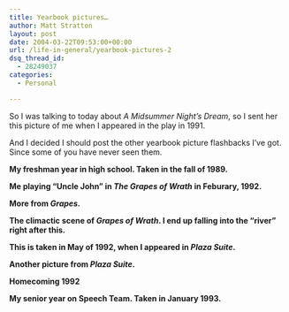 ```yaml
---
title: Yearbook pictures…
author: Matt Stratton
layout: post
date: 2004-03-22T09:53:00+00:00
url: /life-in-general/yearbook-pictures-2
dsq_thread_id:
  - 28249037
categories:
  - Personal

---
```

So I was talking to today about _A Midsummer Night&#8217;s Dream_, so I sent her this picture of me when I appeared in the play in 1991.

And I decided I should post the other yearbook picture flashbacks I&#8217;ve got. Since some of you have never seen them.

**My freshman year in high school. Taken in the fall of 1989.**

**Me playing &#8220;Uncle John&#8221; in _The Grapes of Wrath_ in Feburary, 1992.**

**More from _Grapes._**

**The climactic scene of _Grapes of Wrath_. I end up falling into the &#8220;river&#8221; right after this.**

**This is taken in May of 1992, when I appeared in _Plaza Suite_.**

**Another picture from _Plaza Suite_.**

**Homecoming 1992**

**My senior year on Speech Team. Taken in January 1993.**